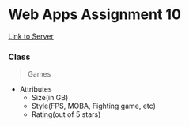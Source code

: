 # Web Apps Assignment 10

[Link to Server](https://s24wb67durbin.onrender.com)

### Class

> Games

- Attributes
  - Size(in GB)
  - Style(FPS, MOBA, Fighting game, etc)
  - Rating(out of 5 stars)
